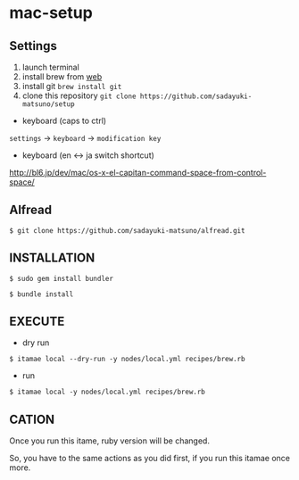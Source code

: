# mac-setup

## Settings

1. launch terminal
1. install brew from [web](https://brew.sh/index_ja)
1. install git `brew install git`
1. clone this repository `git clone https://github.com/sadayuki-matsuno/setup`


- keyboard (caps to ctrl)

`settings` -> `keyboard` -> `modification key`

- keyboard (en <-> ja switch shortcut)

http://bl6.jp/dev/mac/os-x-el-capitan-command-space-from-control-space/

## Alfread

```
$ git clone https://github.com/sadayuki-matsuno/alfread.git
```

## INSTALLATION

```
$ sudo gem install bundler
```

```
$ bundle install
```

## EXECUTE

* dry run 

```
$ itamae local --dry-run -y nodes/local.yml recipes/brew.rb
```

* run

```
$ itamae local -y nodes/local.yml recipes/brew.rb
```

## CATION

Once you run this itame, ruby version will be changed.

So, you have to the same actions as you did first, if you run this itamae once more.
